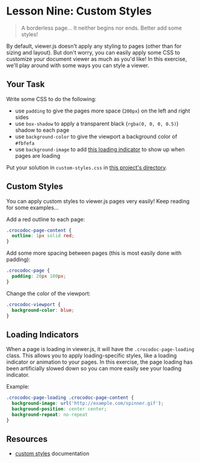 # Lesson Nine: Custom Styles

> A borderless page...
>   It neither begins nor ends.
> Better add some styles!


By default, viewer.js doesn't apply any styling to pages (other than for sizing and layout). But don't worry, you can easily apply some CSS to customize your document viewer as much as you'd like! In this exercise, we'll play around with some ways you can style a viewer.


## Your Task

Write some CSS to do the following:
- use `padding` to give the pages more space (`200px`) on the left and right sides
- use `box-shadow` to apply a transparent black (`rgba(0, 0, 0, 0.5)`) shadow to each page
- use `background-color` to give the viewport a background color of `#fbfefa`
- use `background-image` to add [this loading indicator](https://raw.githubusercontent.com/lakenen/view-school-assets/master/spinner.gif) to show up when pages are loading

Put your solution in `custom-styles.css` in [this project's directory](/open/09-custom-styles).


## Custom Styles

You can apply custom styles to viewer.js pages very easily! Keep reading for some examples...

Add a red outline to each page:
```css
.crocodoc-page-content {
  outline: 1px solid red;
}
```

Add some more spacing between pages (this is most easily done with padding):
```css
.crocodoc-page {
  padding: 20px 100px;
}
```

Change the color of the viewport:
```css
.crocodoc-viewport {
  background-color: blue;
}
```


## Loading Indicators

When a page is loading in viewer.js, it will have the `.crocodoc-page-loading` class. This allows you to apply loading-specific styles, like a loading indicator or animation to your pages. In this exercise, the page loading has been artificially slowed down so you can more easily see your loading indicator.

Example:
```css
.crocodoc-page-loading .crocodoc-page-content {
  background-image: url('http://example.com/spinner.gif');
  background-position: center center;
  background-repeat: no-repeat
}
```


## Resources

* [custom styles](https://github.com/box/viewer.js/blob/master/README.md#styling-pages) documentation
